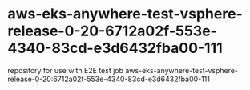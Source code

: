 # aws-eks-anywhere-test-vsphere-release-0-20-6712a02f-553e-4340-83cd-e3d6432fba00-111
repository for use with E2E test job aws-eks-anywhere-test-vsphere-release-0-20:6712a02f-553e-4340-83cd-e3d6432fba00-111
